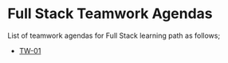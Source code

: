 # Full Stack  Teamwork Agendas

List of teamwork agendas for Full Stack  learning path as follows;


- [TW-01](TW-01.pdf)
